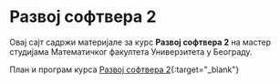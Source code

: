 # Развој софтвера 2

Овај сајт садржи материјале за курс **Развој софтвера 2** на мастер студијама Математичког факултета Универзитета у Београду.

План и програм курса [Развој софтвера 2](/predavanja/info/R390_-_Razvoj_softvera_2.pdf){:target="_blank"}  

